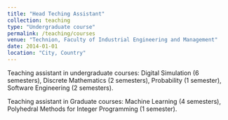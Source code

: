 ```yaml
---
title: "Head Teching Assistant"
collection: teaching
type: "Undergraduate course"
permalink: /teaching/courses
venue: "Technion, Faculty of Industrial Engineering and Management"
date: 2014-01-01
location: "City, Country"
---
```


Teaching assistant in undergraduate courses: Digital Simulation (6 semesters), Discrete Mathematics (2 semesters), Probability (1 semester), Software Engineering (2 semesters).

Teaching assistant in Graduate courses: Machine Learning (4 semesters), Polyhedral Methods for Integer Programming (1 semester). 
